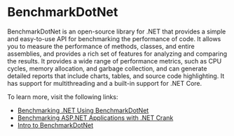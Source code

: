 # BenchmarkDotNet

BenchmarkDotNet is an open-source library for .NET that provides a simple and easy-to-use API for benchmarking the performance of code. It allows you to measure the performance of methods, classes, and entire assemblies, and provides a rich set of features for analyzing and comparing the results. It provides a wide range of performance metrics, such as CPU cycles, memory allocation, and garbage collection, and can generate detailed reports that include charts, tables, and source code highlighting. It has support for multithreading and a built-in support for .NET Core.

To learn more, visit the following links:

- [Benchmarking .NET Using BenchmarkDotNet](https://www.codemag.com/Article/2209061/Benchmarking-.NET-6-Applications-Using-BenchmarkDotNet-A-Deep-Dive)
- [Benchmarking ASP.NET Applications with .NET Crank](https://www.youtube.com/watch?v=2IgfrnG-128)
- [Intro to BenchmarkDotNet](https://www.youtube.com/watch?v=mmza9x3QxYE)
